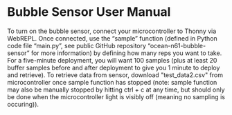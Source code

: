 # Bubble Sensor User Manual

To turn on the bubble sensor, connect your microcontroller to Thonny via WebREPL. Once connected, use the “sample” function (defined in Python code file “main.py”, see public GitHub repository 
“ocean-n61-bubble-sensor” for more information) by defining how many reps you want to take. For a five-minute deployment, 
you will want 100 samples (plus at least 20 buffer samples before and after deployment to give you 1 minute to deploy and retrieve).
To retrieve data from sensor, download "test_data2.csv" from microcontroller once sample function has stopped (note:
sample function may also be manually stopped by hitting ctrl + c at any time, but should only be done when the microcontroller
light is visibly off (meaning no sampling is occuring)).
